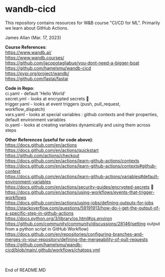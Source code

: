 # wandb-cicd

This repository contains resources for W&B course "CI/CD for ML". Primarily we learn about GitHub Actions.<br>

James Allan (Mar. 17, 2023)

<b>Course References</b>:<br>
https://www.wandb.ai/<br>
https://www.wandb.courses/<br>
https://github.com/jacopotagliabue/you-dont-need-a-bigger-boat<br>
https://github.com/hamelsmu/wandb-cicd<br>
https://pypi.org/project/wandb/<br>
https://github.com/fastai/fastai<br>

<b>Code in Repo</b>:<br>
ci.yaml      - default 'Hello World'<br>
secret.yml   - looks at encrypted secrets &#128064;<br>
trigger.yaml - looks at event triggers (push, pull_request, workflow_dispatch)<br>
vars.yaml    - looks at special variables : github contexts and their properties, default environment variables<br>
io.yaml      - looks at creating variables dynamically and using them across steps<br>

<b>Other References (useful for code above)</b>:<br>
https://docs.github.com/en/actions<br>
https://docs.github.com/en/actions/quickstart<br>
https://github.com/actions/checkout<br>
https://docs.github.com/en/actions/learn-github-actions/contexts<br>
https://docs.github.com/en/actions/learn-github-actions/contexts#github-context<br>
https://docs.github.com/en/actions/learn-github-actions/variables#default-environment-variables<br>
https://docs.github.com/en/actions/security-guides/encrypted-secrets &#128064;<br>
https://docs.github.com/en/actions/using-workflows/events-that-trigger-workflows<br>
https://docs.github.com/en/actions/using-jobs/defining-outputs-for-jobs<br>
https://stackoverflow.com/questions/59191913/how-do-i-get-the-output-of-a-specific-step-in-github-actions<br>
https://docs.python.org/3/library/os.html#os.environ<br>
https://github.com/community/community/discussions/28146(setting output from a python script in GitHub Workflow)<br>
https://docs.github.com/en/repositories/configuring-branches-and-merges-in-your-repository/defining-the-mergeability-of-pull-requests<br>
https://github.com/hamelsmu/wandb-cicd/blob/main/.github/workflows/chatops.yml<br>



<br>
<br>
End of README.MD
